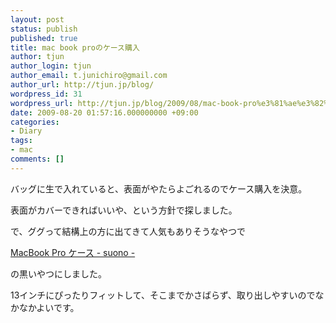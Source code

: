 ```yaml
---
layout: post
status: publish
published: true
title: mac book proのケース購入
author: tjun
author_login: tjun
author_email: t.junichiro@gmail.com
author_url: http://tjun.jp/blog/
wordpress_id: 31
wordpress_url: http://tjun.jp/blog/2009/08/mac-book-pro%e3%81%ae%e3%82%b1%e3%83%bc%e3%82%b9%e8%b3%bc%e5%85%a5/
date: 2009-08-20 01:57:16.000000000 +09:00
categories:
- Diary
tags:
- mac
comments: []
---
```

バッグに生で入れていると、表面がやたらよごれるのでケース購入を決意。

表面がカバーできればいいや、という方針で探しました。

で、ググって結構上の方に出てきて人気もありそうなやつで

<a href="http://www.suono-jp.com/shop/macbookpro.html">MacBook Pro ケース - suono -</a>

の黒いやつにしました。



13インチにぴったりフィットして、そこまでかさばらず、取り出しやすいのでなかなかよいです。
